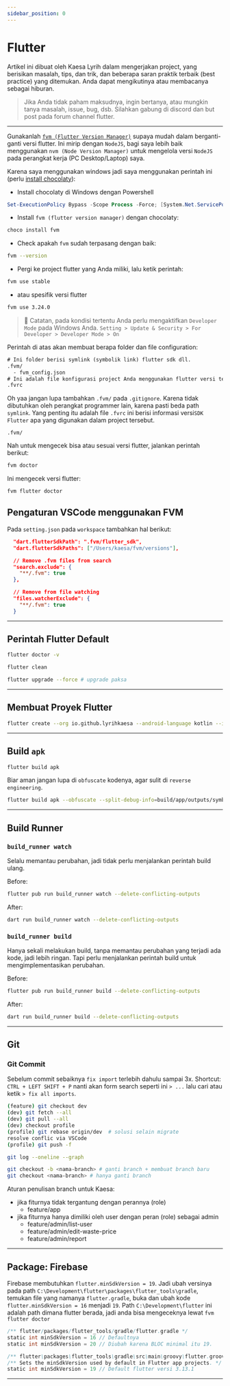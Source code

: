 ```yaml
---
sidebar_position: 0
---
```


# Flutter

Artikel ini dibuat oleh Kaesa Lyrih dalam mengerjakan project, yang berisikan masalah, tips, dan trik, dan beberapa saran praktik terbaik (best practice) yang ditemukan. Anda dapat mengikutinya atau membacanya sebagai hiburan.

> Jika Anda tidak paham maksudnya, ingin bertanya, atau mungkin tanya masalah, issue, bug, dsb.
> Silahkan gabung di discord dan but post pada forum channel flutter.

---

Gunakanlah [`fvm (Flutter Version Manager)`](https://fvm.app/documentation/getting-started/installation) supaya mudah dalam berganti-ganti versi flutter. Ini mirip dengan `NodeJS`, bagi saya lebih baik menggunakan `nvm (Node Version Manager)` untuk mengelola versi `NodeJS` pada perangkat kerja (PC Desktop/Laptop) saya.

Karena saya menggunakan windows jadi saya menggunakan perintah ini (perlu [install chocolaty](https://chocolatey.org/install)):

- Install chocolaty di Windows dengan Powershell
```powershell
Set-ExecutionPolicy Bypass -Scope Process -Force; [System.Net.ServicePointManager]::SecurityProtocol = [System.Net.ServicePointManager]::SecurityProtocol -bor 3072; iex ((New-Object System.Net.WebClient).DownloadString('https://community.chocolatey.org/install.ps1'))
```

- Install `fvm (flutter version manager)` dengan chocolaty:
```powershell
choco install fvm
```


- Check apakah `fvm` sudah terpasang dengan baik:
```bash
fvm --version
```

- Pergi ke project flutter yang Anda miliki, lalu ketik perintah:
```bash
fvm use stable
```
- atau spesifik versi flutter
```bash
fvm use 3.24.0
```

> 📔 Catatan, pada kondisi tertentu Anda perlu mengaktifkan `Developer Mode` pada Windows Anda.
> `Setting > Update & Security > For Developer > Developer Mode > On`

Perintah di atas akan membuat berapa folder dan file configuration:
```txt
# Ini folder berisi symlink (symbolik link) flutter sdk dll.
.fvm/
  - fvm_config.json
# Ini adalah file konfigurasi project Anda menggunakan flutter versi tertentu
.fvrc
```

Oh yaa jangan lupa tambahkan `.fvm/` pada `.gitignore`. Karena tidak dibutuhkan oleh perangkat programmer lain, karena pasti beda path `symlink`. Yang penting itu adalah file `.fvrc` ini berisi informasi versi`SDK Flutter` apa yang digunakan dalam project tersebut.
```gitignore
.fvm/
```

Nah untuk mengecek bisa atau sesuai versi flutter, jalankan perintah berikut:
```bash
fvm doctor
```

Ini mengecek versi flutter:
```bash
fvm flutter doctor
```

## Pengaturan VSCode menggunakan FVM

Pada `setting.json` pada `workspace` tambahkan hal berikut:
```json
  "dart.flutterSdkPath": ".fvm/flutter_sdk",
  "dart.flutterSdkPaths": ["/Users/kaesa/fvm/versions"],

  // Remove .fvm files from search
  "search.exclude": {
    "**/.fvm": true
  },

  // Remove from file watching
  "files.watcherExclude": {
    "**/.fvm": true
  }
```

---
## Perintah Flutter Default

```bash
flutter doctor -v
```

```bash
flutter clean
```

```bash
flutter upgrade --force # upgrade paksa
```

---
## Membuat Proyek Flutter

```bash
flutter create --org io.github.lyrihkaesa --android-language kotlin --ios-language swift --platforms=web,android,ios kaesa_app
```

---
## Build `apk`

```bash
flutter build apk
```

Biar aman jangan lupa di `obfuscate` kodenya, agar sulit di `reverse engineering`.

```bash
flutter build apk --obfuscate --split-debug-info=build/app/outputs/symbols
```

---
## Build Runner

### `build_runner watch`

Selalu memantau perubahan, jadi tidak perlu menjalankan perintah build ulang.

Before:

```bash
flutter pub run build_runner watch --delete-conflicting-outputs
```

After:

```bash
dart run build_runner watch --delete-conflicting-outputs
```

### `build_runner build`

Hanya sekali melakukan build, tanpa memantau perubahan yang terjadi ada kode, jadi lebih ringan. Tapi perlu menjalankan perintah build untuk mengimplementasikan perubahan.

Before:

```bash
flutter pub run build_runner build --delete-conflicting-outputs
```

After:

```bash
dart run build_runner build --delete-conflicting-outputs
```

---

## Git

### Git Commit

Sebelum commit sebaiknya `fix import` terlebih dahulu sampai 3x. Shortcut: `CTRL + LEFT SHIFT + P` nanti akan form search seperti ini `> ...` lalu cari atau ketik `> fix all imports`.

```bash
(feature) git checkout dev
(dev) git fetch --all
(dev) git pull --all
(dev) checkout profile
(profile) git rebase origin/dev  # solusi selain migrate
resolve conflic via VSCode
(profile) git push -f
```

```bash
git log --oneline --graph
```

```bash
git checkout -b <nama-branch> # ganti branch + membuat branch baru
git checkout <nama-branch> # hanya ganti branch
```

Aturan penulisan branch untuk Kaesa:

- jika fiturnya tidak tergantung dengan perannya (role)
  - feature/app
- jika fiturnya hanya dimiliki oleh user dengan peran (role) sebagai admin
  - feature/admin/list-user
  - feature/admin/edit-waste-price
  - feature/admin/report

---

## Package: Firebase

Firebase membutuhkan `flutter.minSdkVersion = 19`. 
Jadi ubah versinya pada path `C:\Development\flutter\packages\flutter_tools\gradle`, temukan file yang namanya `flutter.gradle`, buka dan ubah kode `flutter.minSdkVersion = 16` menjadi `19`.
Path `C:\Development\flutter` ini adalah path dimana flutter berada, jadi anda bisa mengeceknya lewat `fvm flutter doctor`

```gradle
/** flutter/packages/flutter_tools/gradle/flutter.gradle */
static int minSdkVersion = 16 // Defaultnya
static int minSdkVersion = 20 // Diubah karena BLOC minimal itu 19.

/** flutter\packages\flutter_tools\gradle\src\main\groovy\flutter.groovy*/
/** Sets the minSdkVersion used by default in Flutter app projects. */
static int minSdkVersion = 19 // Default flutter versi 3.13.1
```

---
